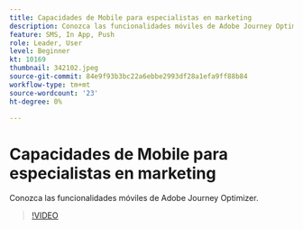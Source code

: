 ```yaml
---
title: Capacidades de Mobile para especialistas en marketing
description: Conozca las funcionalidades móviles de Adobe Journey Optimizer. (Entre 60 y 160 caracteres)
feature: SMS, In App, Push
role: Leader, User
level: Beginner
kt: 10169
thumbnail: 342102.jpeg
source-git-commit: 84e9f93b3bc22a6ebbe2993df28a1efa9ff88b84
workflow-type: tm+mt
source-wordcount: '23'
ht-degree: 0%

---
```



# Capacidades de Mobile para especialistas en marketing

Conozca las funcionalidades móviles de Adobe Journey Optimizer.

>[!VIDEO](https://video.tv.adobe.com/v/342102?quality=12&learn=on)
